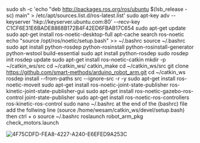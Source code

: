 sudo sh -c 'echo "deb http://packages.ros.org/ros/ubuntu $(lsb_release -sc) main" > /etc/apt/sources.list.d/ros-latest.list'
sudo apt-key adv --keyserver 'hkp://keyserver.ubuntu.com:80' --recv-key C1CF6E31E6BADE8868B172B4F42ED6FBAB17C654
sudo apt-get update
sudo apt-get install ros-noetic-desktop-full
apt-cache search ros-noetic
echo "source /opt/ros/noetic/setup.bash" >> ~/.bashrc
source ~/.bashrc
sudo apt install python-rosdep python-rosinstall python-rosinstall-generator python-wstool build-essential
sudo apt install python-rosdep
sudo rosdep init
rosdep update
sudo apt-get install ros-noetic-catkin
mkdir -p ~/catkin_ws/src
cd ~/catkin_ws/
catkin_make
cd ~/catkin_ws/src
git clone https://github.com/smart-methods/arduino_robot_arm.git 
cd ~/catkin_ws
rosdep install --from-paths src --ignore-src -r -y
sudo apt-get install ros-noetic-moveit
sudo apt-get install ros-noetic-joint-state-publisher ros-kinetic-joint-state-publisher-gui
sudo apt-get install ros-noetic-gazebo-ros-control joint-state-publisher
sudo apt-get install ros-noetic-ros-controllers ros-kinetic-ros-control
sudo nano ~/.bashrc
at the end of the (bashrc) file add the follwing line
(source /home/wesam/catkin_ws/devel/setup.bash)
then 
ctrl + o
source ~/.bashrc
roslaunch robot_arm_pkg check_motors.launch

![4F75CDFD-FEA8-4227-A240-E6EFED9A253C](https://user-images.githubusercontent.com/109533316/182039626-716b0ced-6d65-4089-990a-c72aa9e60386.jpeg)
